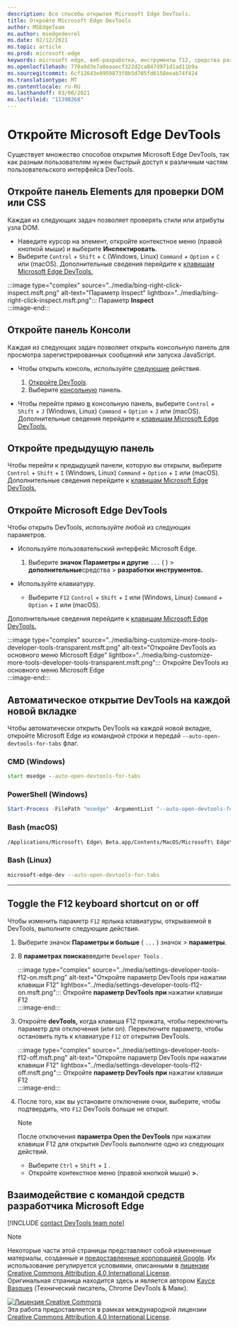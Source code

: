 ```yaml
---
description: Все способы открытия Microsoft Edge DevTools.
title: Откройте Microsoft Edge DevTools
author: MSEdgeTeam
ms.author: msedgedevrel
ms.date: 02/12/2021
ms.topic: article
ms.prod: microsoft-edge
keywords: microsoft edge, веб-разработка, инструменты f12, средства разработчика
ms.openlocfilehash: 770a9d3e7a0eaaecf322d2ca847d971d1ad11b9a
ms.sourcegitcommit: 6cf12643e9959873f8b5d785fd6158eeab74f424
ms.translationtype: MT
ms.contentlocale: ru-RU
ms.lasthandoff: 03/06/2021
ms.locfileid: "11398268"
---
```

<!-- Copyright Kayce Basques 

   Licensed under the Apache License, Version 2.0 (the "License");
   you may not use this file except in compliance with the License.
   You may obtain a copy of the License at

       https://www.apache.org/licenses/LICENSE-2.0

   Unless required by applicable law or agreed to in writing, software
   distributed under the License is distributed on an "AS IS" BASIS,
   WITHOUT WARRANTIES OR CONDITIONS OF ANY KIND, either express or implied.
   See the License for the specific language governing permissions and
   limitations under the License. -->

# <a name="open-microsoft-edge-devtools"></a>Откройте Microsoft Edge DevTools  

Существует множество способов открытия Microsoft Edge DevTools, так как разным пользователям нужен быстрый доступ к различным частям пользовательского интерфейса DevTools.  

## <a name="open-the-elements-panel-to-inspect-the-dom-or-css"></a>Откройте панель Elements для проверки DOM или CSS  

Каждая из следующих задач позволяет проверять стили или атрибуты узла DOM.

*   Наведите курсор на элемент, откройте контекстное меню \(правой кнопкой мыши\) и выберите **Инспектировать**.  
*   Выберите `Control` + `Shift` + `C` \(Windows, Linux\) `Command` + `Option` + `C` или \(macOS\).  Дополнительные сведения перейдите к [клавишам Microsoft Edge DevTools.][DevtoolsShortcutsIndex]  

:::image type="complex" source="../media/bing-right-click-inspect.msft.png" alt-text="Параметр Inspect" lightbox="../media/bing-right-click-inspect.msft.png":::
   Параметр **Inspect**  
:::image-end:::  

<!--Navigate to [Get Started With Viewing And Changing CSS][GetStartedCSS].  -->  

## <a name="open-the-console-panel"></a>Откройте панель Консоли  

Каждая из следующих задач позволяет [][DevtoolsConsoleIndex] открыть консольную панель для просмотра зарегистрированных сообщений или запуска JavaScript.  

*   Чтобы открыть консоль, используйте [следующие][DevtoolsConsoleIndex] действия.  
    
    1.  [Откройте DevTools](#open-microsoft-edge-devtools).  
    1.  Выберите [консольную][DevtoolsConsoleIndex] панель.  

*   Чтобы перейти прямо [в][DevtoolsConsoleIndex] консольную панель, выберите `Control` + `Shift` + `J` \(Windows, Linux\) `Command` + `Option` + `J` или \(macOS\).  Дополнительные сведения перейдите к [клавишам Microsoft Edge DevTools.][DevtoolsShortcutsIndex]  

<!--Navigate to [Get Started With The Console][ConsoleGetStarted].  -->

## <a name="open-the-previous-panel"></a>Откройте предыдущую панель  

Чтобы перейти к предыдущей панели, которую вы открыли, выберите `Control` + `Shift` + `I` \(Windows, Linux\) `Command` + `Option` + `I` или \(macOS\).  Дополнительные сведения перейдите к [клавишам Microsoft Edge DevTools.][DevtoolsShortcutsIndex]  

## <a name="open-microsoft-edge-devtools"></a>Откройте Microsoft Edge DevTools  

Чтобы открыть DevTools, используйте любой из следующих параметров.  

*   Используйте пользовательский интерфейс Microsoft Edge.  
    
    1.  Выберите **значок Параметры и другие** `...` \( \) > **дополнительные**средства  >   **разработки инструментов.**  
    
*   Используйте клавиатуру.  
    *   Выберите `F12` `Control` + `Shift` + `I` или \(Windows, Linux\) `Command` + `Option` + `I` или \(macOS\).  

Дополнительные сведения перейдите к [клавишам Microsoft Edge DevTools.][DevtoolsShortcutsIndex]  

:::image type="complex" source="../media/bing-customize-more-tools-developer-tools-transparent.msft.png" alt-text="Откройте DevTools из основного меню Microsoft Edge" lightbox="../media/bing-customize-more-tools-developer-tools-transparent.msft.png":::
   Откройте DevTools из основного меню Microsoft Edge  
:::image-end:::  

## <a name="auto-open-devtools-on-every-new-tab"></a>Автоматическое открытие DevTools на каждой новой вкладке  

Чтобы автоматически открыть DevTools на каждой новой вкладке, откройте Microsoft Edge из командной строки и передай `--auto-open-devtools-for-tabs` флаг.  

### [<a name="cmd-windows"></a>CMD (Windows)](#tab/cmd-Windows/)  

<a id="auto-open-devtools-command-line"></a>  

```cmd
start msedge --auto-open-devtools-for-tabs
```  

### [<a name="powershell-windows"></a>PowerShell (Windows)](#tab/powershell-Windows/)  

<a id="auto-open-devtools-command-line"></a>  

```powershell
Start-Process -FilePath "msedge" -ArgumentList "--auto-open-devtools-for-tabs"
```  

### [<a name="bash-macos"></a>Bash (macOS)](#tab/bash-macos/)  

<a id="auto-open-devtools-command-line"></a>  

```bash
/Applications/Microsoft\ Edge\ Beta.app/Contents/MacOS/Microsoft\ Edge\ Beta --auto-open-devtools-for-tabs
```  

### [<a name="bash-linux"></a>Bash (Linux)](#tab/bash-linux/)  

<a id="auto-open-devtools-command-line"></a>  

```bash
microsoft-edge-dev --auto-open-devtools-for-tabs
```  

* * *  

## <a name="toggle-the-f12-keyboard-shortcut-on-or-off"></a>Toggle the F12 keyboard shortcut on or off  

Чтобы изменить параметр `F12` ярлыка клавиатуры, открываемой в DevTools, выполните следующие действия.  

1.  Выберите значок **Параметры и больше** \( `...` \) значок > **параметры**.  
1.  В **параметрах поиска**введите `Developer Tools` .  
    
    :::image type="complex" source="../media/settings-developer-tools-f12-on.msft.png" alt-text="Откройте параметр DevTools при нажатии клавиши F12" lightbox="../media/settings-developer-tools-f12-on.msft.png":::
       Откройте **параметр DevTools при** нажатии клавиши F12  
    :::image-end:::  
    
1.  Откройте **devTools,** когда клавиша F12 прижата, чтобы переключить параметр для отключения \(или on\).  Переключите параметр, чтобы остановить путь к клавиатуре `F12` от открытия DevTools.  
    
    :::image type="complex" source="../media/settings-developer-tools-f12-off.msft.png" alt-text="Откройте параметр DevTools при нажатии клавиши F12" lightbox="../media/settings-developer-tools-f12-off.msft.png":::
       Откройте **параметр DevTools при** нажатии клавиши F12  
    :::image-end:::  
    
1.  После того, как вы установите отключение очки, выберите, чтобы подтвердить, что `F12` DevTools больше не открыт.  
    
    > [!NOTE]
    > После отключения **параметра Open the DevTools** при нажатии клавиши F12 для открытия DevTools выполните одно из следующих действий.  
    > 
    > *   Выберите `Ctrl` + `Shift` + `I` .  
    > *   Откройте контекстное меню \(правой кнопкой мыши\) **>.**  
    
## <a name="getting-in-touch-with-the-microsoft-edge-devtools-team"></a>Взаимодействие с командой средств разработчика Microsoft Edge  

[!INCLUDE [contact DevTools team note](../includes/contact-devtools-team-note.md)]  

<!-- links -->  

[DevtoolsConsoleIndex]: ../console/index.md "Обзор консоли | Документация Майкрософт"  
[DevtoolsShortcutsIndex]: ../shortcuts/index.md "Клавиши Microsoft Edge DevTools | Документы Майкрософт"  

<!--[ConsoleGetStarted]: /microsoft-edge/devtools-guide-chromium/console/get-started ""  -->  
<!--[GetStartedCSS]: /microsoft-edge/devtools-guide-chromium/css "CSS"  -->

> [!NOTE]
> Некоторые части этой страницы представляют собой измененные материалы, созданные и [предоставленные корпорацией Google][GoogleSitePolicies]. Их использование регулируется условиями, описанными в [лицензии Creative Commons Attribution 4.0 International License][CCA4IL].  
> Оригинальная страница [](https://developers.google.com/web/tools/chrome-devtools/open) находится здесь и является автором [Kayce Basques][KayceBasques] \(Технический писатель, Chrome DevTools \& Маяк\).  

[![Лицензия Creative Commons][CCby4Image]][CCA4IL]  
Эта работа предоставляется в рамках международной лицензии [Creative Commons Attribution 4.0 International License][CCA4IL].  

[CCA4IL]: https://creativecommons.org/licenses/by/4.0  
[CCby4Image]: https://i.creativecommons.org/l/by/4.0/88x31.png  
[GoogleSitePolicies]: https://developers.google.com/terms/site-policies  
[KayceBasques]: https://developers.google.com/web/resources/contributors/kaycebasques  
